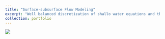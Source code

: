 ```yaml
---
title: "Surface-subsurface Flow Modeling"
excerpt: "Well balanced discretization of shallo water equations and their coupling with subsurface flow.<br/><img src='/images/SWExample.png' width='500' height='500'>"
collection: portfolio
---
```


<div class='wrapper'>
<section>
    <img id='gif-click' src='/images/Movie-2.gif' />
  </section>
  </div>
